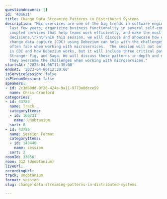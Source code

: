 ```yaml
---
questionAnswers: []
id: '406621'
title: Change Data Streaming Patterns in Distributed Systems
description: "Microservices are one of the big trends in software engineering of the
  last few years; organizing business functionality in several self-contained, loosely
  coupled services that help teams work efficiently, and make the most suitable technical
  decisions.\r\n\r\nIn this session, we will discuss and showcase how open-source
  change data capture (CDC) using Debezium can help with the challenges developers
  often face when working with microservices.  The session will not only cover what
  is CDC and how Debezium works, but it will include three critical patterns, Outbox,
  Stranger Fig, and Saga. We will discuss these patterns in-depth and discover how
  they overcome the challenges when working with microservices."
startsAt: '2023-04-06T11:30:00'
endsAt: '2023-04-06T12:30:00'
isServiceSession: false
isPlenumSession: false
speakers:
- id: 2c3d68dd-0f26-424e-9a11-9773a0dcce59
  name: Chris Cranford
categories:
- id: 43783
  name: Track
  categoryItems:
  - id: 166731
    name: Unobtanium
  sort: 0
- id: 43785
  name: Session Format
  categoryItems:
  - id: 143440
    name: session
  sort: 2
roomId: 33056
room: 312 (Unobtanium)
liveUrl: 
recordingUrl: 
track: Unobtanium
format: session
slug: change-data-streaming-patterns-in-distributed-systems

---
```

